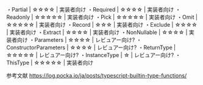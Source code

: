 ・Partial | ☆☆☆☆ | 実装者向け ・Required | ☆☆☆☆ | 実装者向け ・Readonly | ☆☆☆☆☆ | 実装者向け ・Pick
| ☆☆☆☆☆ | 実装者向け ・Omit | ☆☆☆☆☆ | 実装者向け ・Record | ☆☆☆ | 実装者向け ・Exclude | ☆☆☆☆ |
実装者向け ・Extract | ☆☆☆☆ | 実装者向け ・NonNullable | ☆☆☆☆ | 実装者向け ・Parameters | ☆☆☆☆ |
レビュアー向け? ・ConstructorParameters | ☆☆☆☆ | レビュアー向け? ・ReturnType | ☆☆☆☆☆ | レビュアー向け?
・InstanceType | ☆ | レビュアー向け? ・ThisType | ☆☆☆☆☆ | 実装者向け

参考文献 https://log.pocka.io/ja/posts/typescript-builtin-type-functions/
